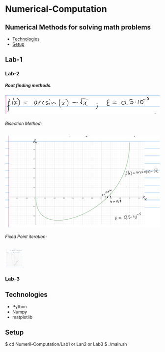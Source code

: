 # Numerical-Computation
## Numerical Methods for solving math problems
* [Technologies](#technologies)
* [Setup](#setup)


## Lab-1


### Lab-2
##### Root finding methods.
<img src="https://github.com/VaporFoxLash/Numerical-Computation/blob/main/Lab2/doc/function.png">

###### Bisection Method:
<img src="https://github.com/VaporFoxLash/Numerical-Computation/blob/main/Lab2/doc/graph1.png">

###### Fixed Point iteration:
<img src="https://github.com/VaporFoxLash/Numerical-Computation/blob/main/Lab2/doc/graph2.png" style=" width:60px ; height:60px "  >

### Lab-3

## Technologies
* Python
* Numpy
* matplotlib

## Setup
$ cd Numeril-Computation/Lab1 or Lan2 or Lab3
$ ./main.sh

